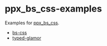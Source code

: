 ppx\_bs\_css-examples
=====================

Examples for [ppx\_bs\_css](https://github.com/astrada/ppx_bs_css).

* [bs-css](packages/bs-css/)
* [typed-glamor](packages/typed-glamor/)

